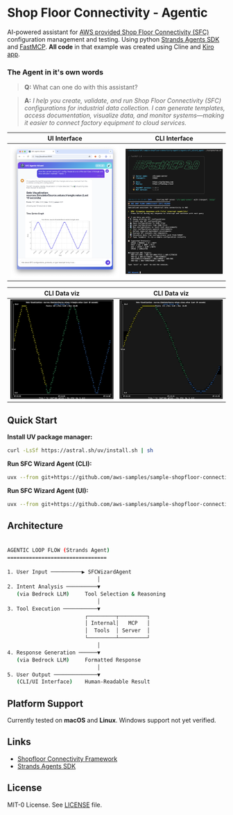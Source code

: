 Shop Floor Connectivity - Agentic
================================

AI-powered assistant for [AWS provided Shop Floor Connectivity (SFC)](https://github.com/aws-samples/shopfloor-connectivity) configuration management and testing. Using python [Strands Agents SDK](https://strandsagents.com/latest/documentation/docs/api-reference/agent/) and [FastMCP](https://gofastmcp.com/getting-started/welcome). **All code** in that example was created using Cline and [Kiro app](https://kiro.dev/).

### The Agent in it's own words

> **Q:** What can one do with this assistant?

>**A:** _I help you create, validate, and run Shop Floor Connectivity (SFC) configurations for industrial data collection. I can generate templates, access documentation, visualize data, and monitor systems—making it easier to connect factory equipment to cloud services._


| UI Interface | CLI Interface |
|--------------|---------------|
| ![UI Interface](agents/sfc_wizard_agent/sfc_wizard/img/ui.png) | ![CLI Interface](agents/sfc_wizard_agent/sfc_wizard/img/cli.png) |

| CLI Data viz | CLI Data viz |
|--------------|--------------|
| ![CLI Visualization 1](agents/sfc_wizard_agent/sfc_wizard/img/cli-viz1.png) | ![CLI Visualization 2](agents/sfc_wizard_agent/sfc_wizard/img/cli-viz2.png) |


## Quick Start

**Install UV package manager:**
```bash
curl -LsSf https://astral.sh/uv/install.sh | sh
```

**Run SFC Wizard Agent (CLI):**
```bash
uvx --from git+https://github.com/aws-samples/sample-shopfloor-connectivity-agentic.git#subdirectory=agents/sfc_wizard_agent agent
```

**Run SFC Wizard Agent (UI):**
```bash
uvx --from git+https://github.com/aws-samples/sample-shopfloor-connectivity-agentic.git#subdirectory=agents/sfc_wizard_agent sfc-wizard-ui
```


## Architecture

```sh

AGENTIC LOOP FLOW (Strands Agent)
================================

1. User Input ──────────▶ SFCWizardAgent
                             │
2. Intent Analysis ──────────▼
   (via Bedrock LLM)     Tool Selection & Reasoning
                             │
3. Tool Execution ───────────▼
                         ┌─────────┬─────────┐
                         │ Internal│   MCP   │
                         │  Tools  │ Server  │
                         └─────────┴─────────┘
                             │
4. Response Generation ──────▼
   (via Bedrock LLM)     Formatted Response
                             │
5. User Output ──────────────▼
   (CLI/UI Interface)    Human-Readable Result
```

## Platform Support

Currently tested on **macOS** and **Linux**. Windows support not yet verified.

## Links

- [Shopfloor Connectivity Framework](https://github.com/aws-samples/shopfloor-connectivity)
- [Strands Agents SDK](https://github.com/strands-agents/sdk-python)

## License

MIT-0 License. See [LICENSE](LICENSE) file.
